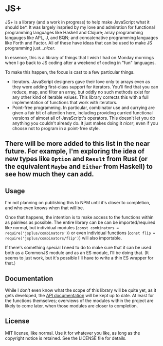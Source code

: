 # JS+

JS+ is a library (and a work in progress) to help make JavaScript what it should be*. It was largely inspried by my love and admiration for functional programming languages like Haskell and Clojure; array programming langauges like APL, J, and BQN; and concatenative programming languages like Forth and Factor. All of these have ideas that can be used to make JS programming just...*nicer*.

In essence, this is a library of things that I wish I had on Monday mornings when I go back to JS coding after a weekend of coding in "fun" languages.

To make this happen, the focus is cast to a few particular things.

- Iterators. JavaScript designers gave their love only to arrays even as they were adding first-class support for iterators. You'll find that you can reduce, map, and filter an array, but oddly no such methods exist for any other kind of iterable values. This library corrects this with a full implementation of functions that work with iterators.
- Point-free programming. In particular, combinator use and currying are given a fair bit of attention here, including providing curried functional versions of almost all of JavaScript's operators. This doesn't let you do anything you couldn't already do. It just makes doing it *nicer*, even if you choose not to program in a point-free style.

There will be more added to this list in the near future. For example, I'm exploring the idea of new types like `Option` and `Result` from Rust (or the equivalent `Maybe` and `Either` from Haskell) to see how much they can add.
-
## Usage

I'm not planning on publishing this to NPM until it's closer to completion, and who even knows when that will be.

Once that happens, the intention is to make access to the functions within as painless as possible. The entire library can be can be imported/required like normal, but individual modules (`const combinators = require('jsplus/combinators')`) or even individual functions (`const flip = require('jsplus/combinators/flip')`) will also importable.

If there's something special I need to do to make sure that it can be used both as a CommonJS module and as an ES module, I'll be doing that. (It seems to just work, but it's possible I'll have to write a thin ES wrapper for that.)

## Documentation

While I don't even know what the scope of this library will be quite yet, as it gets developed, the [API documentation][1] will be kept up to date. At least for the functions themselves; overviews of the modules within the project are likely to come later, when those modules are closer to completion.

## License

MIT license, like normal. Use it for whatever you like, as long as the copyright notice is retained. See the LICENSE file for details.

[1]: https://barandis.github.io/jsplus/api
